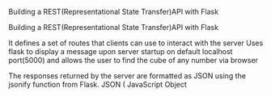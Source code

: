 Building  a REST(Representational  State  Transfer)API  with Flask 


Building  a REST(Representational  State  Transfer)API  with Flask
   
 
It defines  a  set of routes that clients  can use to  interact with the  server
Uses flask  to  display a message upon server startup  on default localhost port(5000)
and  allows the user to find the  cube of any number via browser

  
The responses returned by the server are formatted as JSON using the jsonify function from Flask. JSON ( JavaScript Object
 
   
 
